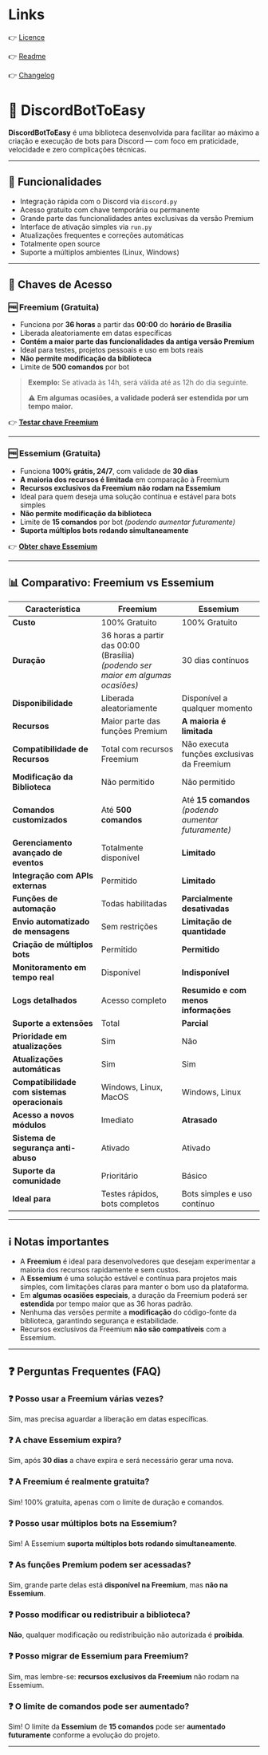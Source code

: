 # Links  
👉 [Licence](https://github.com/Azurion-luau/DiscordToEasy/blob/main/LICENSE.md)  

👉 [Readme](https://github.com/Azurion-luau/DiscordToEasy/blob/main/README.md)  

👉 [Changelog](https://github.com/Azurion-luau/DiscordToEasy/blob/main/CHANGELOG.md)  

# 🤖 DiscordBotToEasy  

**DiscordBotToEasy** é uma biblioteca desenvolvida para facilitar ao máximo a criação e execução de bots para Discord — com foco em praticidade, velocidade e zero complicações técnicas.  

---  

## 🚀 Funcionalidades  

- Integração rápida com o Discord via `discord.py`  
- Acesso gratuito com chave temporária ou permanente  
- Grande parte das funcionalidades antes exclusivas da versão Premium  
- Interface de ativação simples via `run.py`  
- Atualizações frequentes e correções automáticas  
- Totalmente open source  
- Suporte a múltiplos ambientes (Linux, Windows)  

---  

## 🔑 Chaves de Acesso  

### 🆓 Freemium (Gratuita)  

- Funciona por **36 horas** a partir das **00:00** do **horário de Brasília**  
- Liberada aleatoriamente em datas específicas  
- **Contém a maior parte das funcionalidades da antiga versão Premium**  
- Ideal para testes, projetos pessoais e uso em bots reais  
- **Não permite modificação da biblioteca**  
- Limite de **500 comandos** por bot  

> **Exemplo:** Se ativada às 14h, será válida até as 12h do dia seguinte.  
>  
> ⚠️ **Em algumas ocasiões, a validade poderá ser estendida por um tempo maior.**  

👉 [**Testar chave Freemium**](https://discordbottoeasy.netlify.app/freemium/index.html)  

---  

### 🆓 Essemium (Gratuita)  

- Funciona **100% grátis, 24/7**, com validade de **30 dias**  
- **A maioria dos recursos é limitada** em comparação à Freemium  
- **Recursos exclusivos da Freemium não rodam na Essemium**  
- Ideal para quem deseja uma solução contínua e estável para bots simples  
- **Não permite modificação da biblioteca**  
- Limite de **15 comandos** por bot *(podendo aumentar futuramente)*  
- **Suporta múltiplos bots rodando simultaneamente**  

👉 [**Obter chave Essemium**](https://discordbottoeasy.netlify.app/essemium/index.html)  

---  

## 📊 Comparativo: Freemium vs Essemium  

| Característica                                      | **Freemium**                          | **Essemium**                        |
|----------------------------------------------------|---------------------------------------|-------------------------------------|
| **Custo**                                         | 100% Gratuito                        | 100% Gratuito                      |
| **Duração**                                       | 36 horas a partir das 00:00 (Brasília) <br> *(podendo ser maior em algumas ocasiões)* | 30 dias contínuos                  |
| **Disponibilidade**                               | Liberada aleatoriamente               | Disponível a qualquer momento      |
| **Recursos**                                      | Maior parte das funções Premium      | **A maioria é limitada**           |
| **Compatibilidade de Recursos**                   | Total com recursos Freemium          | Não executa funções exclusivas da Freemium |
| **Modificação da Biblioteca**                     | Não permitido                        | Não permitido                      |
| **Comandos customizados**                         | Até **500 comandos**                 | Até **15 comandos** *(podendo aumentar futuramente)* |
| **Gerenciamento avançado de eventos**             | Totalmente disponível                | **Limitado**                       |
| **Integração com APIs externas**                  | Permitido                            | **Limitado**                       |
| **Funções de automação**                          | Todas habilitadas                    | **Parcialmente desativadas**       |
| **Envio automatizado de mensagens**               | Sem restrições                       | **Limitação de quantidade**        |
| **Criação de múltiplos bots**                     | Permitido                            | **Permitido**                     |
| **Monitoramento em tempo real**                   | Disponível                           | **Indisponível**                   |
| **Logs detalhados**                               | Acesso completo                      | **Resumido e com menos informações** |
| **Suporte a extensões**                           | Total                                 | **Parcial**                        |
| **Prioridade em atualizações**                    | Sim                                   | Não                                 |
| **Atualizações automáticas**                      | Sim                                   | Sim                                 |
| **Compatibilidade com sistemas operacionais**     | Windows, Linux, MacOS                | Windows, Linux                     |
| **Acesso a novos módulos**                        | Imediato                              | **Atrasado**                       |
| **Sistema de segurança anti-abuso**               | Ativado                               | Ativado                             |
| **Suporte da comunidade**                         | Prioritário                           | Básico                              |
| **Ideal para**                                    | Testes rápidos, bots completos       | Bots simples e uso contínuo        |

---  

## ℹ️ Notas importantes  

- A **Freemium** é ideal para desenvolvedores que desejam experimentar a maioria dos recursos rapidamente e sem custos.  
- A **Essemium** é uma solução estável e contínua para projetos mais simples, com limitações claras para manter o bom uso da plataforma.  
- Em **algumas ocasiões especiais**, a duração da Freemium poderá ser **estendida** por tempo maior que as 36 horas padrão.  
- Nenhuma das versões permite a **modificação** do código-fonte da biblioteca, garantindo segurança e estabilidade.  
- Recursos exclusivos da Freemium **não são compatíveis** com a Essemium.  

---  

## ❓ Perguntas Frequentes (FAQ)  

### ❓ Posso usar a Freemium várias vezes?  
Sim, mas precisa aguardar a liberação em datas específicas.  

### ❓ A chave Essemium expira?  
Sim, após **30 dias** a chave expira e será necessário gerar uma nova.  

### ❓ A Freemium é realmente gratuita?  
Sim! 100% gratuita, apenas com o limite de duração e comandos.  

### ❓ Posso usar múltiplos bots na Essemium?  
Sim! A Essemium **suporta múltiplos bots rodando simultaneamente**.  

### ❓ As funções Premium podem ser acessadas?  
Sim, grande parte delas está **disponível na Freemium**, mas **não na Essemium**.  

### ❓ Posso modificar ou redistribuir a biblioteca?  
**Não**, qualquer modificação ou redistribuição não autorizada é **proibida**.  

### ❓ Posso migrar de Essemium para Freemium?  
Sim, mas lembre-se: **recursos exclusivos da Freemium** não rodam na Essemium.  

### ❓ O limite de comandos pode ser aumentado?  
Sim! O limite da **Essemium** de **15 comandos** pode ser **aumentado futuramente** conforme a evolução do projeto.  

---
